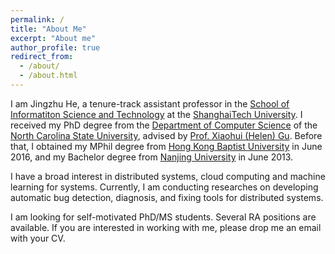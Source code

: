 ```yaml
---
permalink: /
title: "About Me"
excerpt: "About me"
author_profile: true
redirect_from: 
  - /about/
  - /about.html
---
```


I am Jingzhu He, a tenure-track assistant professor in the [School of Informatiton Science and Technology](https://sist.shanghaitech.edu.cn/sist_en/main.htm) at the [ShanghaiTech University](https://www.shanghaitech.edu.cn/eng/main.htm). I received my PhD degree from the [Department of Computer Science](https://www.csc.ncsu.edu) of the [North Carolina State University](https://www.ncsu.edu), advised by [Prof. Xiaohui (Helen) Gu](https://www.csc.ncsu.edu/faculty/gu/). Before that, I obtained my MPhil degree from [Hong Kong Baptist University](http://www.hkbu.edu.hk/eng/main/index.jsp) in June 2016, and my Bachelor degree from [Nanjing University](https://www.nju.edu.cn/en/main.psp) in June 2013. 

I have a broad interest in distributed systems, cloud computing and machine learning for systems. Currently, I am conducting researches on developing automatic bug detection, diagnosis, and fixing tools for distributed systems. 

I am looking for self-motivated PhD/MS students. Several RA positions are available. If you are interested in working with me, please drop me an email with your CV.




